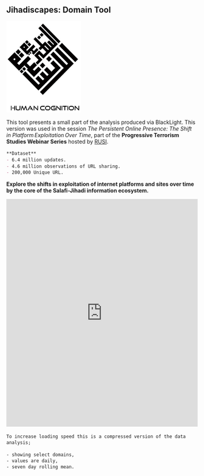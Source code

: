 
## Jihadiscapes: Domain Tool

<img src="/HC_square1.jpg"  width="196" height="240">

This tool presents a small part of the analysis produced via BlackLight.
This version was used in the session _The Persistent Online Presence: The Shift in Platform Exploitation Over Time_, part of the **Progressive Terrorism Studies Webinar Series** hosted by [RUSI](http://rusi.org). 

```markdown
**Dataset**
- 6.4 million updates.
- 4.6 million observations of URL sharing.
- 200,000 Unique URL. 
```
**Explore the shifts in exploitation of internet platforms and sites over time by the core of the Salafi-Jihadi information ecosystem.**

<iframe width="100%" height="600" frameborder="0" scrolling="no" src="https://jihadiscapes.github.io/Domain_tool/Dom_plot_drop3.html "> 
</iframe>

```
To increase loading speed this is a compressed version of the data analysis;

- showing select domains,
- values are daily,
- seven day rolling mean.
```



